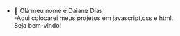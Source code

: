 - 👋 Olá meu nome é Daiane Dias<br>
-Aqui colocarei meus  projetos em javascript,css e html.<br>
Seja bem-vindo!
